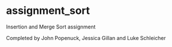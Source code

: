 # assignment_sort
Insertion and Merge Sort assignment

Completed by John Popenuck, Jessica Gillan and Luke Schleicher
